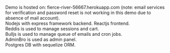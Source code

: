 Demo is hosted on: fierce-river-56667.herokuapp.com (note: email services for verification and password reset is not working in this demo due to absence of mail account).  
Nodejs with express framework backend.
Reactjs frontend.  
Reddis is used to manage sessions and cart.  
Bulljs is used to manage queue of emails and cron jobs.    
AdminBro is used as admin panel.  
Postgres DB with sequelize ORM.  
